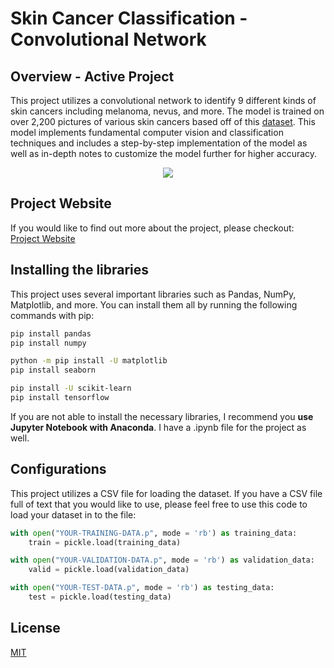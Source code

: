 # Skin Cancer Classification - Convolutional Network

## Overview - Active Project
This project utilizes a convolutional network to identify 9 different kinds of skin cancers including melanoma, nevus, and more. The model is trained on over 2,200 pictures of various skin cancers based off of this [dataset](https://www.kaggle.com/datasets/nodoubttome/skin-cancer9-classesisic). This model implements fundamental computer vision and classification techniques and includes a step-by-step implementation of the model as well as in-depth notes to customize the model further for higher accuracy.


<div align="center">

<img src="https://user-images.githubusercontent.com/113388793/214178621-3daf9238-cef2-4626-93c1-979e666b87f3.png">

</div>


## Project Website

If you would like to find out more about the project, please checkout: [Project Website](https://www.redaysblog.com/)

## Installing the libraries

This project uses several important libraries such as Pandas, NumPy, Matplotlib, and more. You can install them all by running the following commands with pip:

```bash 
pip install pandas
pip install numpy

python -m pip install -U matplotlib
pip install seaborn

pip install -U scikit-learn
pip install tensorflow

```

If you are not able to install the necessary libraries, I recommend you **use Jupyter Notebook with Anaconda**. I have a .ipynb file for the project as well.


## Configurations

This project utilizes a CSV file for loading the dataset. If you have a CSV file full of text that you would like to use, please feel free to use this code to load your dataset in to the file:


```python
with open("YOUR-TRAINING-DATA.p", mode = 'rb') as training_data:
    train = pickle.load(training_data)

with open("YOUR-VALIDATION-DATA.p", mode = 'rb') as validation_data:
    valid = pickle.load(validation_data)

with open("YOUR-TEST-DATA.p", mode = 'rb') as testing_data:
    test = pickle.load(testing_data)
```


## License

[MIT](https://choosealicense.com/licenses/mit/)
